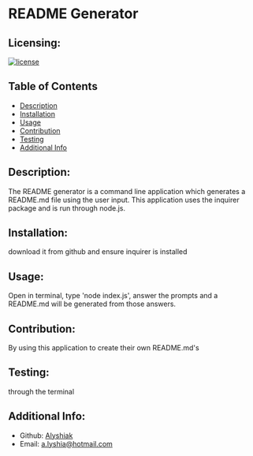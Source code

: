 # README Generator
  ## Licensing:
  [![license](https://img.shields.io/badge/license-MIT-blue)](https://shields.io)

  ## Table of Contents 
  - [Description](#description)
  - [Installation](#installation)
  - [Usage](#usage)
  - [Contribution](#contribution)
  - [Testing](#testing)
  - [Additional Info](#additional-info)

  ## Description:
  The README generator is a command line application which generates a README.md file using the user input. This application uses the inquirer package and is run through node.js.

  ## Installation:
  download it from github and ensure inquirer is installed

  ## Usage:
  Open in terminal, type 'node index.js', answer the prompts and a README.md will be generated from those answers.
  
  ## Contribution:
  By using this application to create their own README.md's

  ## Testing:
  through the terminal
  
  ## Additional Info:
  - Github: [Alyshiak](https://github.com/Alyshiak)
  - Email: a.lyshia@hotmail.com
